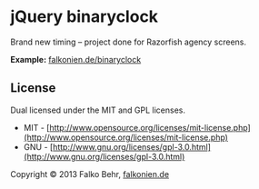 # jQuery binaryclock

Brand new timing – project done for Razorfish agency screens.

__Example:__ [falkonien.de/binaryclock](http://playground.falkonien.de/binaryclock/)


## License
Dual licensed under the MIT and GPL licenses.

- MIT - [http://www.opensource.org/licenses/mit-license.php](http://www.opensource.org/licenses/mit-license.php)
- GNU - [http://www.gnu.org/licenses/gpl-3.0.html](http://www.gnu.org/licenses/gpl-3.0.html)


Copyright © 2013 Falko Behr, [falkonien.de](http://falkonien.de)